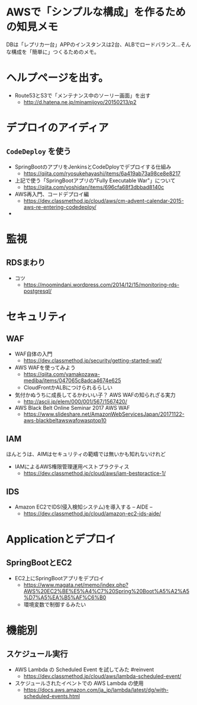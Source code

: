 # AWSで「シンプルな構成」を作るための知見メモ

DBは「レプリカ一台」APPのインスタンスは2台、ALBでロードバランス…そんな構成を「簡単に」つくるためのメモ。

# ヘルプページを出す。

- Route53とS3で「メンテナンス中のソーリー画面」を出す
  - <http://d.hatena.ne.jp/minamijoyo/20150213/p2>

# デプロイのアイディア

## `CodeDeploy` を使う

- SpringBootのアプリをJenkinsとCodeDployでデプロイする仕組み
  - <https://qiita.com/ryosukehayashi/items/6a419ab73a98ce8e8217>
- 上記で使う「SpringBootアプリの"Fully Executable War"」について
  - <https://qiita.com/yoshidan/items/696cfa68f3dbbad8140c>
- AWS再入門、コードデプロイ編
  - <https://dev.classmethod.jp/cloud/aws/cm-advent-calendar-2015-aws-re-entering-codedeploy/>
-

# 監視

## RDSまわり

- コツ
  - <https://moomindani.wordpress.com/2014/12/15/monitoring-rds-postgresql/>

# セキュリティ

## WAF

- WAF自体の入門
  - <https://dev.classmethod.jp/security/getting-started-waf/>
- AWS WAFを使ってみよう
  - <https://qiita.com/yamakozawa-mediba/items/047065c8adca4674e625>
  - CloudFrontかALBにつけられるらしい
- 気付かぬうちに成長してるかわいい子？ AWS WAFの知られざる実力
  - <http://ascii.jp/elem/000/001/567/1567420/>
- AWS Black Belt Online Seminar 2017 AWS WAF
  - <https://www.slideshare.net/AmazonWebServicesJapan/20171122-aws-blackbeltawswafowasptop10>

## IAM

ほんとうは、AIMはセキュリティの範疇では無いかも知れないけれど

- IAMによるAWS権限管理運用ベストプラクティス
  - <https://dev.classmethod.jp/cloud/aws/iam-bestpractice-1/>

## IDS

- Amazon EC2でIDS(侵入検知システム)を導入する – AIDE –
  - <https://dev.classmethod.jp/cloud/amazon-ec2-ids-aide/>


# Applicationとデプロイ

## SpringBootとEC2

- EC2上にSpringBootアプリをデプロイ
  - <https://www.magata.net/memo/index.php?AWS%20EC2%BE%E5%A4%C7%20Spring%20Boot%A5%A2%A5%D7%A5%EA%B5%AF%C6%B0>
  - 環境変数で制御するみたい

# 機能別

## スケジュール実行

- AWS Lambda の Scheduled Event を試してみた #reinvent
  - <https://dev.classmethod.jp/cloud/aws/lambda-scheduled-event/>
- スケジュールされたイベントでの AWS Lambda の使用
  - <https://docs.aws.amazon.com/ja_jp/lambda/latest/dg/with-scheduled-events.html>
